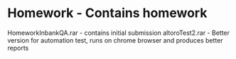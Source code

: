 # Homework - Contains homework
HomeworkInbankQA.rar - contains initial submission
altoroTest2.rar - Better version for automation test, runs on chrome browser and produces better reports
